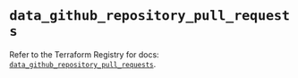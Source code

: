 # `data_github_repository_pull_requests`

Refer to the Terraform Registry for docs: [`data_github_repository_pull_requests`](https://registry.terraform.io/providers/integrations/github/6.7.3/docs/data-sources/repository_pull_requests).
